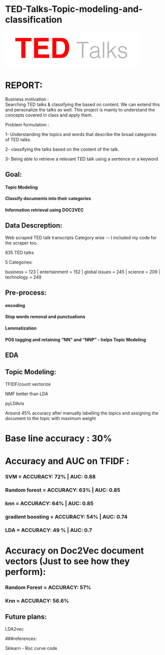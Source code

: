 # TED-Talks-Topic-modeling-and-classification

![alt tag](img.png)

# REPORT:

Business motivation :  
Searching TED talks & classifying the based on content. We can extend this and personalize the talks as well. This project is mainly to understand the concepts covered in class and apply them.

Problem formulation :

1- Understanding the topics and words that describe the broad categories of TED talks.

2- classifying the talks based on the content of the talk.

3- Being able to retrieve a relevant TED talk using a sentence or a keyword



## Goal:

#### Topic Modeling 

#### Classify documents into their categories

#### Information retrieval using DOC2VEC

## Data Descreption:

Web scraped TED talk transcripts Category wise  -- I included my code for the scraper too.

835 TED talks 

5 Categories: 

business = 123 |
entertainment = 152 |
global issues = 245 |
science = 209 |
technology = 249

## Pre-process:

#### encoding

#### Stop words removal and punctuations

#### Lemmatization

#### POS tagging and retaining “NN” and “NNP” -  helps Topic Modeling

## EDA

## Topic Modeling:
TFIDF/count vectorize 

NMF better than LDA

pyLDAvis

Around 45% accuracy after manually labelling the topics and assigning the document to the topic with maximum weight 





# Base line accuracy : 30%

# Accuracy and AUC on TFIDF :

### SVM = ACCURACY: 72% | AUC: 0.88

### Random forest = ACCURACY: 63% | AUC: 0.85

### knn = ACCURACY: 64% | AUC: 0.85

### gradient boosting = ACCURACY: 54% | AUC: 0.74

### LDA = ACCURACY: 49 % | AUC: 0.7 

# Accuracy on Doc2Vec document vectors (Just to see how they perform):

### Random Forest =  ACCURACY: 57%

### Knn = ACCURACY: 56.6%

## Future plans:

LDA2vec



###references: 

Sklearn  - Roc curve code



